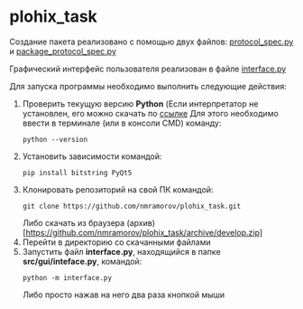 # plohix_task

Создание пакета реализовано с помощью двух файлов: [protocol_spec.py](https://github.com/nmramorov/plohix_task/blob/develop/src/protocol/protocol_spec.py) и [package_protocol_spec.py](https://github.com/nmramorov/plohix_task/blob/develop/src/protocol/package_spec.py)

Графический интерфейс пользователя реализован в файле [interface.py](https://github.com/nmramorov/plohix_task/blob/develop/src/gui/interface.py)

Для запуска программы необходимо выполнить следующие действия:

1. Проверить текущую версию __Python__ (Если интерпретатор не установлен, его можно скачать по [ссылке](https://www.python.org/downloads/)
   Для этого необходимо ввести в терминале (или в консоли CMD) команду:
   ```
   python --version
   ```
2. Установить зависимости командой:
   ```
   pip install bitstring PyQt5
   ```
3. Клонировать репозиторий на свой ПК командой:
   ```
   git clone https://github.com/nmramorov/plohix_task.git
   ```
   Либо скачать из браузера (архив)[https://github.com/nmramorov/plohix_task/archive/develop.zip]
4. Перейти в директорию со скачанными файлами
5. Запустить файл __interface.py__, находящийся в папке __src/gui/inteface.py__, командой:
   ```
   python -m interface.py
   ```
   Либо просто нажав на него два раза кнопкой мыши